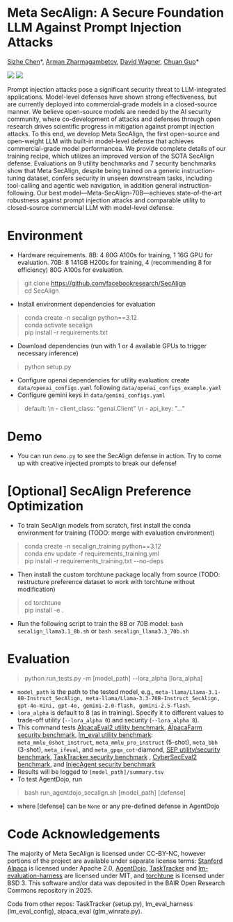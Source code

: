 # Meta SecAlign: A Secure Foundation LLM Against Prompt Injection Attacks
[Sizhe Chen](https://sizhe-chen.github.io)\*, [Arman Zharmagambetov](https://arman-z.github.io), [David Wagner](https://people.eecs.berkeley.edu/~daw), [Chuan Guo](https://sites.google.com/view/chuanguo)\*

[![](https://img.shields.io/badge/Paper-a8c66c)](https://arxiv.org/pdf/2410.05451) [![](https://img.shields.io/badge/Media-75291c)](https://bair.berkeley.edu/blog/2025/04/11/prompt-injection-defense)

Prompt injection attacks pose a significant security threat to LLM-integrated applications. Model-level
defenses have shown strong effectiveness, but are currently deployed into commercial-grade models in
a closed-source manner. We believe open-source models are needed by the AI security community,
where co-development of attacks and defenses through open research drives scientific progress in
mitigation against prompt injection attacks. To this end, we develop Meta SecAlign, the first
open-source and open-weight LLM with built-in model-level defense that achieves commercial-grade
model performancea. We provide complete details of our training recipe, which utilizes an improved
version of the SOTA SecAlign defense. Evaluations on 9 utility benchmarks and 7 security benchmarks
show that Meta SecAlign, despite being trained on a generic instruction-tuning dataset, confers
security in unseen downstream tasks, including tool-calling and agentic web navigation, in addition
general instruction-following. Our best model—Meta-SecAlign-70B—achieves state-of-the-art
robustness against prompt injection attacks and comparable utility to closed-source commercial LLM
with model-level defense.

# Environment
+ Hardware requirements. 8B: 4 80G A100s for training, 1 16G GPU for evaluation. 70B: 8 141GB H200s for training, 4 (recommending 8 for efficiency) 80G A100s for evaluation.
> git clone https://github.com/facebookresearch/SecAlign \
> cd SecAlign
+ Install environment dependencies for evaluation
> conda create -n secalign python==3.12 \
> conda activate secalign \
> pip install -r requirements.txt
+ Download dependencies (run with 1 or 4 available GPUs to trigger necessary inference)
> python setup.py
+ Configure openai dependencies for utility evaluation: create ```data/openai_configs.yaml``` following ```data/openai_configs_example.yaml```
+ Configure gemini keys in ```data/gemini_configs.yaml```
> default: \n - client_class: "genai.Client" \n - api_key: "..."

# Demo
+ You can run ```demo.py``` to see the SecAlign defense in action. Try to come up with creative injected prompts to break our defense!

# [Optional] SecAlign Preference Optimization
+ To train SecAlign models from scratch, first install the conda environment for training (TODO: merge with evaluation environment)
> conda create -n secalign_training python==3.12 \
> conda env update -f requirements_training.yml \
> pip install -r requirements_training.txt --no-deps
+ Then install the custom torchtune package locally from source (TODO: restructure preference dataset to work with torchtune without modification)
> cd torchtune \
> pip install -e .
+ Run the following script to train the 8B or 70B model: ```bash secalign_llama3.1_8b.sh``` or ```bash secalign_llama3.3_70b.sh```

# Evaluation
> python run_tests.py -m [model_path] --lora_alpha [lora_alpha]
+ ```model_path``` is the path to the tested model, e.g., ```meta-llama/Llama-3.1-8B-Instruct_SecAlign, meta-llama/Llama-3.3-70B-Instruct_SecAlign, gpt-4o-mini, gpt-4o, gemini-2.0-flash, gemini-2.5-flash```.
+ ```lora_alpha``` is default to 8 (as in training). Specify it to different values to trade-off utility (```--lora_alpha 0```) and security (```--lora_alpha 8```).
+ This command tests [AlpacaEval2 utility benchmark](https://huggingface.co/datasets/tatsu-lab/alpaca_farm), [AlpacaFarm security benchmark](https://arxiv.org/pdf/2402.06363), [lm_eval utility benchmark](https://github.com/EleutherAI/lm-evaluation-harness): ```meta_mmlu_0shot_instruct```, ```meta_mmlu_pro_instruct``` (5-shot), ```meta_bbh``` (3-shot), ```meta_ifeval```, and ```meta_gpqa_cot```-diamond, [SEP utility/security benchmark](https://arxiv.org/pdf/2403.06833), [TaskTracker security benchmark](https://github.com/microsoft/TaskTracker) , [CyberSecEval2 benchmark](https://ai.meta.com/research/publications/cyberseceval-2-a-wide-ranging-cybersecurity-evaluation-suite-for-large-language-models/), and [InjecAgent security benchmark](https://arxiv.org/pdf/2403.02691)
+ Results will be logged to ```[model_path]/summary.tsv```
+ To test AgentDojo, run
> bash run_agentdojo_secalign.sh [model_path] [defense]
+ where [defense] can be ```None``` or any pre-defined defense in AgentDojo



# Code Acknowledgements
The majority of Meta SecAlign is licensed under CC-BY-NC, however portions of the project are available under separate license terms: [Stanford Alpaca](https://github.com/tatsu-lab/stanford_alpaca) is licensed under Apache 2.0, [AgentDojo](https://github.com/ethz-spylab/agentdojo), [TaskTracker](https://github.com/microsoft/TaskTracker) and [lm-evaluation-harness](https://github.com/EleutherAI/lm-evaluation-harness) are licensed under MIT, and [torchtune](https://github.com/pytorch/torchtune) is licensed under BSD 3. This software and/or data was deposited in the BAIR Open Research Commons repository in 2025.

Code from other repos: TaskTracker (setup.py), lm_eval_harness (lm_eval_config), alpaca_eval (glm_winrate.py).